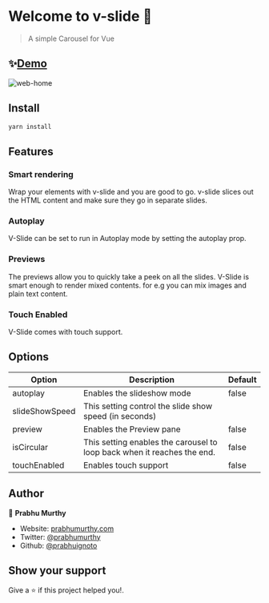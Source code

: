 # Welcome to v-slide 👋

> A simple Carousel for Vue

## ✨[Demo](http://v-slide.netlify.com)

![web-home](./public/demo.gif)

## Install

```sh
yarn install
```

## Features

### Smart rendering

Wrap your elements with v-slide and you are good to go. v-slide slices out the HTML content and make sure they go in separate slides.

### Autoplay

V-Slide can be set to run in Autoplay mode by setting the autoplay prop.

### Previews

The previews allow you to quickly take a peek on all the slides. V-Slide is smart enough to render mixed contents. for e.g you can mix images and plain text content.

### Touch Enabled

V-Slide comes with touch support.

## Options

| Option         | Description                                                             | Default |
|----------------|-------------------------------------------------------------------------|---------|
| autoplay       | Enables the slideshow mode                                              | false   |
| slideShowSpeed | This setting control the slide show speed (in seconds)                  |         |
| preview        | Enables the Preview pane                                                | false   |
| isCircular     | This setting enables the carousel to loop back when it reaches the end. | false   |
| touchEnabled   | Enables touch support                                                   | false   |

## Author

👤 **Prabhu Murthy**

* Website: [prabhumurthy.com](http://prabhumurthy.netlify.com)
* Twitter: [@prabhumurthy](https://twitter.com/prabhumurthy)
* Github: [@prabhuignoto](https://github.com/prabhuignoto)

## Show your support

Give a ⭐️ if this project helped you!.
